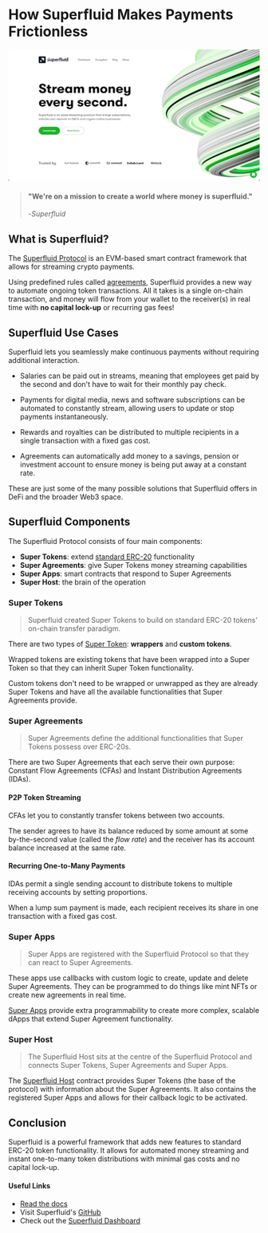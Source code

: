 # How Superfluid Makes Payments Frictionless

<!-- Proposed Meta description -->
<!-- Overview of Superfluid, the EVM-based smart contract framework that adds new features to standard ERC-20 tokens to automate crypto payments. -->

![Superfluid: Stream money every second](./assets/superfluid-stream-money.png)

> #### "We're on a mission to create a world where money is superfluid."
>
> -_Superfluid_

## What is Superfluid?

The [Superfluid Protocol](https://www.superfluid.finance/) is an EVM-based smart contract framework that allows for streaming crypto payments.  

Using predefined rules called [agreements](https://docs.superfluid.finance/superfluid/protocol-overview/in-depth-overview/super-agreements), Superfluid provides a new way to automate ongoing token transactions.
All it takes is a single on-chain transaction, and money will flow from your wallet to the receiver(s) in real time with **no capital lock-up** or recurring gas fees!

## Superfluid Use Cases

Superfluid lets you seamlessly make continuous payments without requiring additional interaction.

- Salaries can be paid out in streams, meaning that employees get paid by the second and don't have to wait for their monthly pay check.

- Payments for digital media, news and software subscriptions can be automated to constantly stream, allowing users to update or stop payments instantaneously.

- Rewards and royalties can be distributed to multiple recipients in a single transaction with a fixed gas cost.

- Agreements can automatically add money to a savings, pension or investment account to ensure money is being put away at a constant rate.  

These are just some of the many possible solutions that Superfluid offers in DeFi and the broader Web3 space.

## Superfluid Components

The Superfluid Protocol consists of four main components:

- **Super Tokens**: extend [standard ERC-20](https://ethereum.org/en/developers/docs/standards/tokens/erc-20/) functionality
- **Super Agreements**: give Super Tokens money streaming capabilities
- **Super Apps**: smart contracts that respond to Super Agreements
- **Super Host**: the brain of the operation

### Super Tokens

> Superfluid created Super Tokens to build on standard ERC-20 tokens' on-chain transfer paradigm.

There are two types of [Super Token](https://docs.superfluid.finance/superfluid/protocol-overview/in-depth-overview/super-tokens): **wrappers** and **custom tokens**.

Wrapped tokens are existing tokens that have been wrapped into a Super Token so that they can inherit Super Token functionality.

Custom tokens don't need to be wrapped or unwrapped as they are already Super Tokens and have all the available functionalities that Super Agreements provide.

### Super Agreements

> Super Agreements define the additional functionalities that Super Tokens possess over ERC-20s.

There are two Super Agreements that each serve their own purpose: Constant Flow Agreements (CFAs) and Instant Distribution Agreements (IDAs).

#### P2P Token Streaming

CFAs let you to constantly transfer tokens between two accounts. 

The sender agrees to have its balance reduced by some amount at some by-the-second value (called the _flow rate_) and the receiver has its account balance increased at the same rate.

#### Recurring One-to-Many Payments

IDAs permit a single sending account to distribute tokens to multiple receiving accounts by setting proportions.

When a lump sum payment is made, each recipient receives its share in one transaction with a fixed gas cost.

### Super Apps

> Super Apps are registered with the Superfluid Protocol so that they can react to Super Agreements.

These apps use callbacks with custom logic to create, update and delete Super Agreements.
They can be programmed to do things like mint NFTs or create new agreements in real time.

[Super Apps](https://docs.superfluid.finance/superfluid/protocol-overview/in-depth-overview/super-apps) provide extra programmability to create more complex, scalable dApps that extend Super Agreement functionality.

### Super Host

> The Superfluid Host sits at the centre of the Superfluid Protocol and connects Super Tokens, Super Agreements and Super Apps.

The [Superfluid Host](https://docs.superfluid.finance/superfluid/protocol-overview/in-depth-overview/superfluid-host) contract provides Super Tokens (the base of the protocol) with information about the Super Agreements.
It also contains the registered Super Apps and allows for their callback logic to be activated.

## Conclusion

Superfluid is a powerful framework that adds new features to standard ERC-20 token functionality.
It allows for automated money streaming and instant one-to-many token distributions with minimal gas costs and no capital lock-up.

#### Useful Links

- [Read the docs](https://docs.superfluid.finance/superfluid/)
- Visit Superfluid's [GitHub](https://github.com/superfluid-finance/protocol-monorepo)
- Check out the [Superfluid Dashboard](https://app.superfluid.finance/)